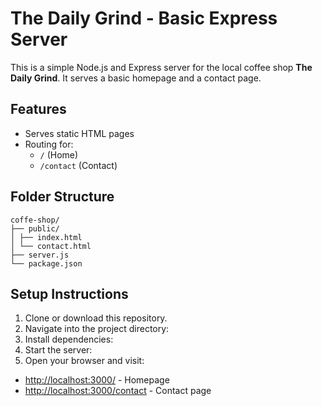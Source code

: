 # The Daily Grind - Basic Express Server

This is a simple Node.js and Express server for the local coffee shop **The Daily Grind**. It serves a basic homepage and a contact page.

## Features

- Serves static HTML pages
- Routing for:
  - `/` (Home)
  - `/contact` (Contact)

## Folder Structure
```
coffe-shop/
├── public/
│ ├── index.html
│ └── contact.html
├── server.js
└── package.json

```

## Setup Instructions

1. Clone or download this repository.
2. Navigate into the project directory:
3. Install dependencies:
4. Start the server:
5. Open your browser and visit:

- [http://localhost:3000/](http://localhost:3000/) - Homepage
- [http://localhost:3000/contact](http://localhost:3000/contact) - Contact page







